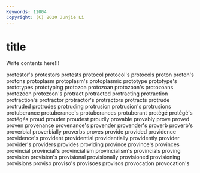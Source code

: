 ```yaml
---
Keywords: 11004
Copyright: (C) 2020 Junjie Li
---
```


# title

Write contents here!!!

protestor's 
protestors 
protests 
protocol 
protocol's 
protocols 
proton 
proton's 
protons 
protoplasm
protoplasm's 
protoplasmic 
prototype 
prototype's 
prototypes 
prototyping 
protozoa 
protozoan 
protozoan's 
protozoans
protozoon 
protozoon's 
protract 
protracted 
protracting 
protraction 
protraction's 
protractor 
protractor's 
protractors
protracts 
protrude 
protruded 
protrudes 
protruding 
protrusion 
protrusion's 
protrusions 
protuberance 
protuberance's
protuberances 
protuberant 
protégé 
protégé's 
protégés 
proud 
prouder 
proudest 
proudly 
provable
provably 
prove 
proved 
proven 
provenance 
provenance's 
provender 
provender's 
proverb 
proverb's
proverbial 
proverbially 
proverbs 
proves 
provide 
provided 
providence 
providence's 
provident 
providential
providentially 
providently 
provider 
provider's 
providers 
provides 
providing 
province 
province's 
provinces
provincial 
provincial's 
provincialism 
provincialism's 
provincials 
proving 
provision 
provision's 
provisional 
provisionally
provisioned 
provisioning 
provisions 
proviso 
proviso's 
provisoes 
provisos 
provocation 
provocation's 
